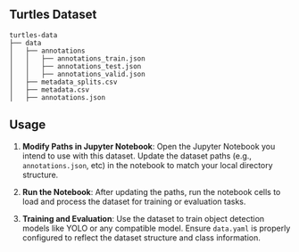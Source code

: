 ## Turtles Dataset

```plaintext
turtles-data
├── data
│   ├── annotations
│   │   ├── annotations_train.json
│   │   ├── annotations_test.json
│   │   ├── annotations_valid.json
│   ├── metadata_splits.csv
│   ├── metadata.csv
│   ├── annotations.json
```

## Usage

1. **Modify Paths in Jupyter Notebook**: Open the Jupyter Notebook you intend to use with this dataset. Update the dataset paths (e.g., `annotations.json`, etc) in the notebook to match your local directory structure.

2. **Run the Notebook**: After updating the paths, run the notebook cells to load and process the dataset for training or evaluation tasks.

3. **Training and Evaluation**: Use the dataset to train object detection models like YOLO or any compatible model. Ensure `data.yaml` is properly configured to reflect the dataset structure and class information.
